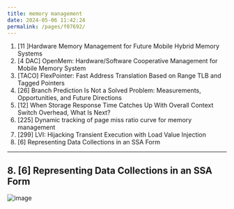 ```yaml
---
title: memory management
date: 2024-05-06 11:42:24
permalink: /pages/f07692/
---
```


1. [11 ]Hardware Memory Management for Future Mobile Hybrid Memory Systems
2. [4 DAC] OpenMem: Hardware/Software Cooperative Management for Mobile Memory System
3. [TACO] FlexPointer: Fast Address Translation Based on Range TLB and Tagged Pointers
4. [26] Branch Prediction Is Not a Solved Problem: Measurements, Opportunities, and Future Directions
5. [12] When Storage Response Time Catches Up With Overall Context Switch Overhead, What Is Next?
6. [225] Dynamic tracking of page miss ratio curve for memory management
7. [299] LVI: Hijacking Transient Execution with Load Value Injection
8. [6] Representing Data Collections in an SSA Form

---
## 8. [6] Representing Data Collections in an SSA Form

![image](https://github.com/user-attachments/assets/c340e2e0-9cc6-4df2-bbd1-c4351facd3dd)

